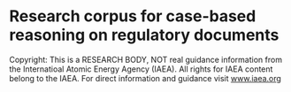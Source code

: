 # Research corpus for case-based reasoning on regulatory documents

Copyright: This is a RESEARCH BODY, NOT real guidance information from the Internatioal Atomic Energy Agency (IAEA). All rights for IAEA content belong to the IAEA. For direct information and guidance visit www.iaea.org 
